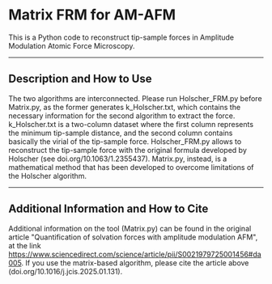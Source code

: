 # Matrix FRM for AM-AFM
This is a Python code to reconstruct tip-sample forces in Amplitude Modulation Atomic Force Microscopy.

---

## Description and How to Use
The two algorithms are interconnected. Please run Holscher_FRM.py before Matrix.py, as the former generates k_Holscher.txt, which contains the necessary information for the second algorithm to extract the force. 
k_Holscher.txt is a two-column dataset where the first column represents the minimum tip-sample distance, and the second column contains basically the virial of the tip-sample force.
Holscher_FRM.py allows to reconstruct the tip-sample force with the original formula developed by Holscher (see doi.org/10.1063/1.2355437).
Matrix.py, instead, is a mathematical method that has been developed to overcome limitations of the Holscher algorithm.

---

## Additional Information and How to Cite
Additional information on the tool (Matrix.py) can be found in the original article "Quantification of solvation forces with amplitude modulation AFM", at the link https://www.sciencedirect.com/science/article/pii/S0021979725001456#da005.
If you use the matrix-based algorithm, please cite the article above (doi.org/10.1016/j.jcis.2025.01.131).
